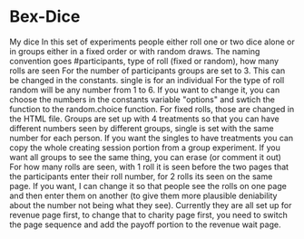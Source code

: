 # Bex-Dice
My dice
In this set of experiments people either roll one or two dice alone or in groups either in a fixed order or with random draws.
The naming convention goes #participants, type of roll (fixed or random), how many rolls are seen
For the number of participants groups are set to 3. This can be changed in the constants. single is for an individual
For the type of roll random will be any number from 1 to 6. If you want to change it, you can choose the numbers in the constants variable "options" and swtich the function to the random.choice function. For fixed rolls, those are changed in the HTML file. Groups are set up with 4 treatments so that you can have different numbers seen by different groups, single is set with the same number for each person. If you want the singles to have treatments you can copy the whole creating session portion from a group experiment. If you want all groups to see the same thing, you can erase (or comment it out) 
For how many rolls are seen, with 1 roll it is seen before the two pages that the participants enter their roll number, for 2 rolls its seen on the same page. If you want, I can change it so that people see the rolls on one page and then enter them on another (to give them more plausible deniability about the number not being what they see). 
Currently they are all set up for revenue page first, to change that to charity page first, you need to switch the page sequence and add the payoff portion to the revenue wait page.
